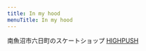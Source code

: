 ```yaml
---
title: In my hood
menuTitle: In my hood
---
```


南魚沼市六日町のスケートショップ
[HIGHPUSH](https://highpush-home.amebaownd.com/) 
